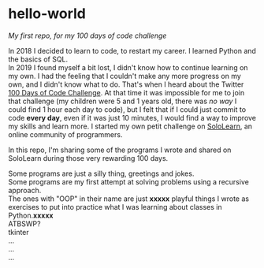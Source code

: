 # hello-world
_My first repo, for my 100 days of code challenge_

In 2018 I decided to learn to code, to restart my career. I learned Python and the basics of SQL.<br>
In 2019 I found myself a bit lost, I didn't know how to continue learning on my own. I had the feeling that I couldn't make any more progress on my own, and I didn't know what to do. That's when I heard about the Twitter [100 Days of Code Challenge](https://www.100daysofcode.com/). At that time it was impossible for me to join that challenge (my children were 5 and 1 years old, there was _no way_ I could find 1 hour each day to code), but I felt that if I could just commit to code __every day__, even if it was just 10 minutes, I would find a way to improve my skills and learn more. I started my own petit challenge on [SoloLearn](https://www.sololearn.com/), an online community of programmers. <br>

In this repo, I'm sharing some of the programs I wrote and shared on SoloLearn during those very rewarding 100 days.

Some programs are just a silly thing, greetings and jokes.<br>
Some programs are my first attempt at solving problems using a recursive approach.<br>
The ones with "OOP" in their name are just __xxxxx__ playful things I wrote as exercises to put into practice what I was learning about classes in Python.__xxxxx__<br>
ATBSWP?<br>
tkinter<br>
...<br>
...<br>
...<br>

